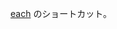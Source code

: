 <a href="#!/api/Ext.Array-method-each" rel="Ext.Array-method-each" class="docClass">each</a>
のショートカット。
